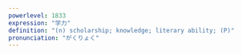 ```yaml
---
powerlevel: 1833
expression: "学力"
definition: "(n) scholarship; knowledge; literary ability; (P)"
pronunciation: "がくりょく"
---
```

